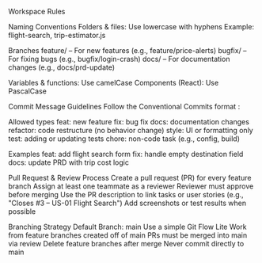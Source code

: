 Workspace Rules

Naming Conventions
Folders & files: Use lowercase with hyphens
Example: flight-search, trip-estimator.js

Branches
feature/<name> – For new features (e.g., feature/price-alerts)
bugfix/<name> – For fixing bugs (e.g., bugfix/login-crash)
docs/<name> – For documentation changes (e.g., docs/prd-update)

Variables & functions: Use camelCase
Components (React): Use PascalCase

Commit Message Guidelines
Follow the Conventional Commits format
<type>: <short message>

Allowed types
feat: new feature
fix: bug fix
docs: documentation changes
refactor: code restructure (no behavior change)
style: UI or formatting only
test: adding or updating tests
chore: non-code task (e.g., config, build)

Examples
feat: add flight search form
fix: handle empty destination field
docs: update PRD with trip cost logic

Pull Request & Review Process
Create a pull request (PR) for every feature branch
Assign at least one teammate as a reviewer
Reviewer must approve before merging
Use the PR description to link tasks or user stories (e.g., "Closes #3 – US-01 Flight Search")
Add screenshots or test results when possible

Branching Strategy
Default Branch: main
Use a simple Git Flow Lite
Work from feature branches created off of main
PRs must be merged into main via review
Delete feature branches after merge
Never commit directly to main